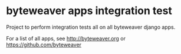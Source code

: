 # byteweaver apps integration test

Project to perform integration tests all on all byteweaver django apps.

For a list of all apps, see http://byteweaver.org or https://github.com/byteweaver
